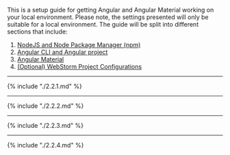 This is a setup guide for getting Angular and Angular Material working on your local environment. Please note, the settings presented will only be suitable for a local environment. The guide will be split into different sections that include:

1. [NodeJS and Node Package Manager (npm)](./2.2.1.md)
2. [Angular CLI and Angular project](./2.2.2.md)
3. [Angular Material](./2.2.3.md)
4. [(Optional) WebStorm Project Configurations](./2.2.4.md)


---

{% include "./2.2.1.md" %}

------

{% include "./2.2.2.md" %}

------

{% include "./2.2.3.md" %}

------

{% include "./2.2.4.md" %}

##  